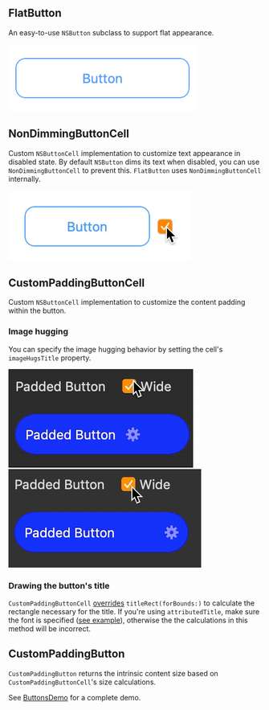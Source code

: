 ## FlatButton

An easy-to-use `NSButton` subclass to support flat appearance.

![](Docs/flat-screenshot.png)

## NonDimmingButtonCell

Custom `NSButtonCell` implementation to customize text appearance in disabled state. By default `NSButton` dims its text when disabled, you can use `NonDimmingButtonCell` to prevent this. `FlatButton` uses `NonDimmingButtonCell` internally.

![](Docs/enabled-toggle.gif)

## CustomPaddingButtonCell

Custom `NSButtonCell` implementation to customize the content padding within the button.

### Image hugging

You can specify the image hugging behavior by setting the cell's `imageHugsTitle` property.

![](Docs/hug.gif)
![](Docs/nohug.gif)

### Drawing the button's title

`CustomPaddingButtonCell` [overrides](https://github.com/jozsef-vesza/CocoaComponents/blob/master/Buttons/Sources/Buttons/CustomPaddingButtonCell.swift#L35) `titleRect(forBounds:)` to calculate the rectangle necessary for the title. If you're using `attributedTitle`, make sure the font is specified ([see example](https://github.com/jozsef-vesza/CocoaComponents/blob/master/Buttons/Example/ButtonsDemo/ButtonsDemo/ViewController.swift#L21)), otherwise the the calculations in this method will be incorrect.

## CustomPaddingButton

`CustomPaddingButton` returns the intrinsic content size based on `CustomPaddingButtonCell`'s size calculations.

See [ButtonsDemo](Example/ButtonsDemo) for a complete demo.
